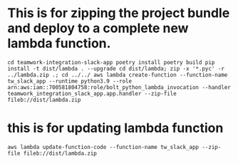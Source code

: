 # This is for zipping the project bundle and deploy to a complete new lambda function.
`
cd teamwork-integration-slack-app
poetry install
poetry build
pip install -t dist/lambda . --upgrade
cd dist/lambda; zip -x '*.pyc' -r ../lambda.zip .; cd ../../
aws lambda create-function --function-name tw_slack_app --runtime python3.9 --role arn:aws:iam::700581804758:role/bolt_python_lambda_invocation --handler teamwork_integration_slack_app.app.handler --zip-file fileb://dist/lambda.zip
`
# this is for updating lambda function
`
aws lambda update-function-code --function-name tw_slack_app --zip-file fileb://dist/lambda.zip
`